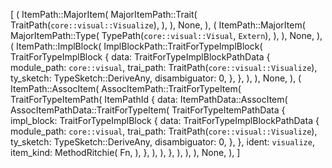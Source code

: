 [
    (
        ItemPath::MajorItem(
            MajorItemPath::Trait(
                TraitPath(`core::visual::Visualize`),
            ),
        ),
        None,
    ),
    (
        ItemPath::MajorItem(
            MajorItemPath::Type(
                TypePath(`core::visual::Visual`, `Extern`),
            ),
        ),
        None,
    ),
    (
        ItemPath::ImplBlock(
            ImplBlockPath::TraitForTypeImplBlock(
                TraitForTypeImplBlock {
                    data: TraitForTypeImplBlockPathData {
                        module_path: `core::visual`,
                        trai_path: TraitPath(`core::visual::Visualize`),
                        ty_sketch: TypeSketch::DeriveAny,
                        disambiguator: 0,
                    },
                },
            ),
        ),
        None,
    ),
    (
        ItemPath::AssocItem(
            AssocItemPath::TraitForTypeItem(
                TraitForTypeItemPath(
                    ItemPathId {
                        data: ItemPathData::AssocItem(
                            AssocItemPathData::TraitForTypeItem(
                                TraitForTypeItemPathData {
                                    impl_block: TraitForTypeImplBlock {
                                        data: TraitForTypeImplBlockPathData {
                                            module_path: `core::visual`,
                                            trai_path: TraitPath(`core::visual::Visualize`),
                                            ty_sketch: TypeSketch::DeriveAny,
                                            disambiguator: 0,
                                        },
                                    },
                                    ident: `visualize`,
                                    item_kind: MethodRitchie(
                                        Fn,
                                    ),
                                },
                            ),
                        ),
                    },
                ),
            ),
        ),
        None,
    ),
]
